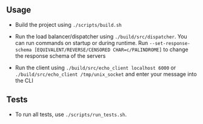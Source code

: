 ## Usage
* Build the project using `./scripts/build.sh`

* Run the load balancer/dispatcher using `./build/src/dispatcher`. You can run commands on startup or during runtime. Run `--set-response-schema [EQUIVALENT/REVERSE/CENSORED CHAR=c/PALINDROME]` to change the response schema of the servers

* Run the client using `./build/src/echo_client localhost 6000` or `./build/src/echo_client /tmp/unix_socket` and enter your message into the CLI

## Tests
* To run all tests, use `./scripts/run_tests.sh`. 